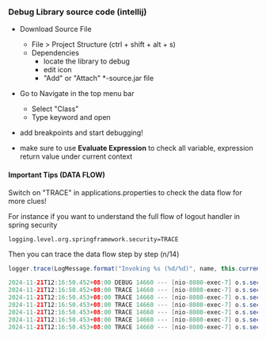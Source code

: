 ### Debug Library source code (intellij)

- Download Source File
  - File > Project Structure (ctrl + shift + alt + s)
  - Dependencies 
    - locate the library to debug
    - edit icon
    - "Add" or "Attach" *-source.jar file

- Go to Navigate in the top menu bar
  - Select "Class"
  - Type keyword and open

- add breakpoints and start debugging!
- make sure to use **Evaluate Expression** to check all variable, expression return value under current context

#### Important Tips (DATA FLOW)

Switch on "TRACE" in applications.properties to check the data flow for more clues!

For instance if you want to understand the full flow of logout handler in spring security
```properties
logging.level.org.springframework.security=TRACE
```

Then you can trace the data flow step by step (n/14)
```java
logger.trace(LogMessage.format("Invoking %s (%d/%d)", name, this.currentPosition, this.size));

2024-11-21T12:16:50.452+08:00 DEBUG 14660 --- [nio-8080-exec-7] o.s.security.web.FilterChainProxy        : Securing POST /logout
2024-11-21T12:16:50.452+08:00 TRACE 14660 --- [nio-8080-exec-7] o.s.security.web.FilterChainProxy        : Invoking DisableEncodeUrlFilter (1/14)
2024-11-21T12:16:50.453+08:00 TRACE 14660 --- [nio-8080-exec-7] o.s.security.web.FilterChainProxy        : Invoking WebAsyncManagerIntegrationFilter (2/14)
2024-11-21T12:16:50.453+08:00 TRACE 14660 --- [nio-8080-exec-7] o.s.security.web.FilterChainProxy        : Invoking SecurityContextHolderFilter (3/14)
2024-11-21T12:16:50.453+08:00 TRACE 14660 --- [nio-8080-exec-7] o.s.security.web.FilterChainProxy        : Invoking HeaderWriterFilter (4/14)
2024-11-21T12:16:50.453+08:00 TRACE 14660 --- [nio-8080-exec-7] o.s.security.web.FilterChainProxy        : Invoking CorsFilter (5/14)
2024-11-21T12:16:50.453+08:00 TRACE 14660 --- [nio-8080-exec-7] o.s.security.web.FilterChainProxy        : Invoking CsrfFilter (6/14)

```